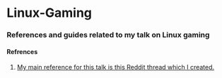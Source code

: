 # Linux-Gaming
### References and guides related to my talk on Linux gaming

#### Refrences
1. [My main reference for this talk is this Reddit thread which I created.](https://www.reddit.com/r/linux_gaming/comments/cv5bx2/i_am_going_to_give_a_talk_on_linux_gaming_please/) 



